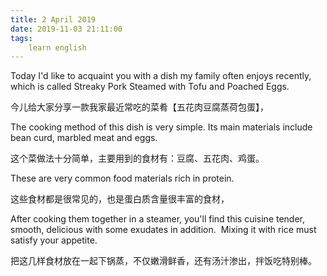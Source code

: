 ```yaml
---
title: 2 April 2019
date: 2019-11-03 21:11:00
tags:
    learn english
---
```

Today I'd like to acquaint you with
a dish my family often enjoys recently, which is called Streaky Pork Steamed
with Tofu and Poached Eggs. 

今儿给大家分享一款我家最近常吃的菜肴【五花肉豆腐蒸荷包蛋】，

The cooking method of this dish is very simple.
Its main materials include bean curd, marbled meat and eggs. 

这个菜做法十分简单，主要用到的食材有：豆腐、五花肉、鸡蛋。

These are very common food materials rich in
protein. 

这些食材都是很常见的，也是蛋白质含量很丰富的食材，

After cooking them together in a steamer, you'll find this cuisine
tender, smooth, delicious with some exudates in addition.  Mixing it with rice must satisfy your appetite.
  

把这几样食材放在一起下锅蒸，不仅嫩滑鲜香，还有汤汁渗出，拌饭吃特别棒。